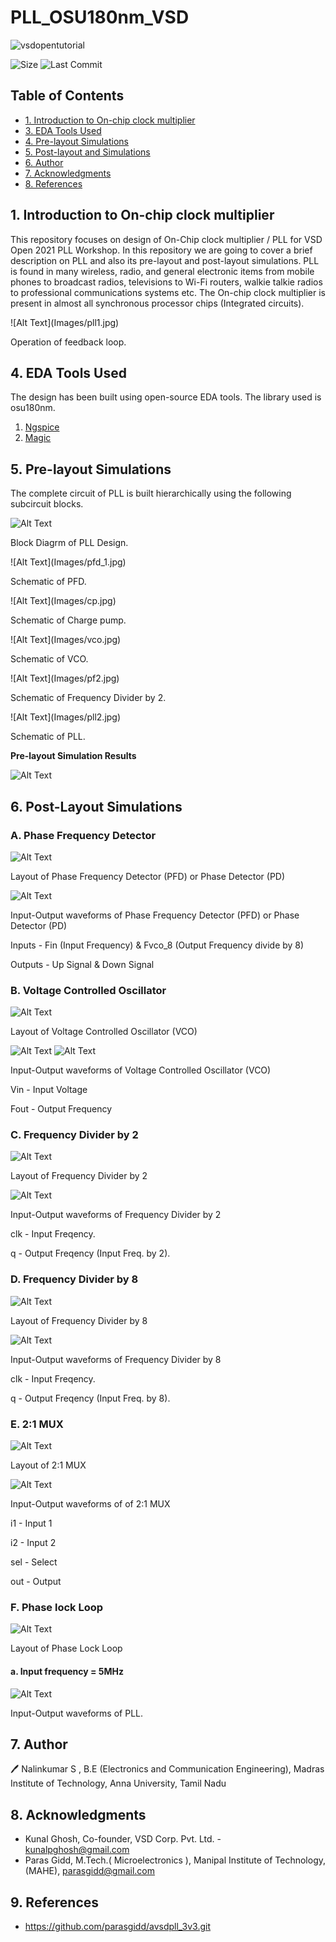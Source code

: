 # PLL_OSU180nm_VSD

![vsdopentutorial](Images/Vsd.png)

![Size](https://img.shields.io/github/repo-size/Nalinkumar2002/vsd_pll_workshop?color=red)
![Last Commit](https://img.shields.io/github/last-commit/Nalinkumar2002/vsd_pll_workshop?color=green)





## Table of Contents
- [1. Introduction to On-chip clock multiplier](#1-introduction-to-On-chip-clock-multiplier)
- [3. EDA Tools Used](#3-eda-tools-used)
- [4. Pre-layout Simulations](#4-Pre-layout-Simulations)
- [5. Post-layout and Simulations](#5-Post-Layout-Simulations)
- [6. Author](#6-Author)
- [7. Acknowledgments](#7-acknowledgments)
- [8. References](#8-References)

## 1. Introduction to On-chip clock multiplier

 This repository focuses on design of On-Chip clock multiplier / PLL for VSD Open 2021 PLL Workshop.
 In this repository we are going to cover a brief description on PLL and also its pre-layout and post-layout simulations. 
 PLL is found in many wireless, radio, and general electronic items from mobile phones to broadcast radios, televisions to Wi-Fi routers, walkie talkie radios to professional   communications systems etc.
The On-chip clock multiplier is present in almost all synchronous processor chips (Integrated circuits).
</p>
![Alt Text](Images/pll1.jpg)

</p>

Operation of feedback loop.

</p>

## 4. EDA Tools Used 
The design has been built using open-source EDA tools. The library used is osu180nm. 

1. [Ngspice](http://ngspice.sourceforge.net/download.html)
2. [Magic](http://opencircuitdesign.com/magic/)

## 5. Pre-layout Simulations
The complete circuit of PLL is built hierarchically using the following subcircuit blocks.

</p>

![Alt Text](Images/blockdiagram.jpg)

</p>

Block Diagrm of PLL Design.

</p>

</p>
![Alt Text](Images/pfd_1.jpg)

</p>

Schematic of PFD.

</p>

</p>
![Alt Text](Images/cp.jpg)

</p>

Schematic of Charge pump.

</p>

</p>
![Alt Text](Images/vco.jpg)

</p>

Schematic of VCO.

</p>
</p>
![Alt Text](Images/pf2.jpg)

</p>

Schematic of Frequency Divider by 2.

</p>
</p>
![Alt Text](Images/pll2.jpg)

</p>

Schematic of PLL.

</p>
</p>


**Pre-layout Simulation Results**

</p>

![Alt Text](Images/prelayout_pll.png)

</p>


## 6. Post-Layout Simulations 

### A. Phase Frequency Detector
![Alt Text](Images/pfd.png)

</p>

 Layout of Phase Frequency Detector (PFD) or Phase Detector (PD)

</p>
</p>

![Alt Text](Images/postlayout_pfd.png)

</p>

Input-Output waveforms of Phase Frequency Detector (PFD) or Phase Detector (PD) </p>
     Inputs - Fin (Input Frequency) &
              Fvco_8 (Output Frequency divide by 8) </p> </p>
     Outputs - Up Signal &
               Down Signal         </p>

</p>
</p>

### B. Voltage Controlled Oscillator
![Alt Text](Images/vco101.png)


</p>

Layout of Voltage Controlled Oscillator (VCO)

</p>

</p>

![Alt Text](Images/postlayout_vco_in.png)
![Alt Text](Images/postlayout_vco_out.png)

</p>

 Input-Output waveforms of Voltage Controlled Oscillator (VCO) </p>
Vin - Input Voltage </p>
Fout - Output Frequency

</p>

</p>

### C. Frequency Divider by 2
![Alt Text](Images/freqdiv2.png)

</p>

 Layout of Frequency Divider by 2 </p> 
</p>


![Alt Text](Images/postlayout_freq_div_2.png)

</p>

Input-Output waveforms of Frequency Divider by 2 </p>
clk - Input Freqency. </p>
q - Output Freqency (Input Freq. by 2). </p>

</p>

### D. Frequency Divider by 8
![Alt Text](Images/freqdiv8.png)

</p>
</p>

 Layout of Frequency Divider by 8 </p> 
</p>


![Alt Text](Images/postlayout_freq_div_8.png)

</p>

 Input-Output waveforms of Frequency Divider by 8 </p>
clk - Input Freqency. </p>
q - Output Freqency (Input Freq. by 8). </p>

</p>

### E. 2:1 MUX
![Alt Text](Images/mux21.png)

</p>
 Layout of 2:1 MUX </p> 
</p>

![Alt Text](Images/postlayout_mux.png)

</p>
Input-Output waveforms of of 2:1 MUX </p> 
i1 - Input 1 </p> 
i2 - Input 2 </p> 
sel - Select </p> 
out - Output </p> 
</p>

### F. Phase lock Loop 
</p>

![Alt Text](Images/PLLv3.png)

</p>
</p>
Layout of Phase Lock Loop </p> 
</p>

#### a. Input frequency = 5MHz

</p>

![Alt Text](Images/postlayout_pll.png)

</p>
</p>
Input-Output waveforms of PLL. </p> 




## 7. Author

🖊️  Nalinkumar S , B.E (Electronics and Communication Engineering), Madras Institute of Technology, Anna University, Tamil Nadu 

## 8. Acknowledgments

 - Kunal Ghosh, Co-founder, VSD Corp. Pvt. Ltd. - kunalpghosh@gmail.com
 - Paras Gidd, M.Tech.( Microelectronics ), Manipal Institute of Technology,(MAHE), parasgidd@gmail.com

## 9. References

- https://github.com/parasgidd/avsdpll_3v3.git


